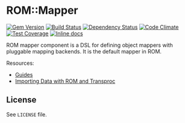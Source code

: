 [gem]: https://rubygems.org/gems/rom-mapper
[travis]: https://travis-ci.org/rom-rb/rom-mapper
[gemnasium]: https://gemnasium.com/rom-rb/rom-mapper
[codeclimate]: https://codeclimate.com/github/rom-rb/rom-mapper
[inchpages]: http://inch-ci.org/github/rom-rb/rom-mapper

# ROM::Mapper

[![Gem Version](https://badge.fury.io/rb/rom-mapper.svg)][gem]
[![Build Status](https://travis-ci.org/rom-rb/rom-mapper.svg?branch=master)][travis]
[![Dependency Status](https://gemnasium.com/rom-rb/rom-mapper.png)][gemnasium]
[![Code Climate](https://codeclimate.com/github/rom-rb/rom-mapper/badges/gpa.svg)][codeclimate]
[![Test Coverage](https://codeclimate.com/github/rom-rb/rom-mapper/badges/coverage.svg)][codeclimate]
[![Inline docs](http://inch-ci.org/github/rom-rb/rom-mapper.svg?branch=master)][inchpages]

ROM mapper component is a DSL for defining object mappers with pluggable mapping
backends. It is the default mapper in ROM.

Resources:

- [Guides](http://www.rubydoc.info/gems/rom-mapper/0.3.0/ROM/Mapper/AttributeDSL)
- [Importing Data with ROM and Transproc](http://solnic.eu/2015/07/15/importing-data-with-rom-and-transproc.html)

## License

See `LICENSE` file.
